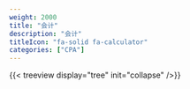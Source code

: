 ```yaml
---
weight: 2000
title: "会计"
description: "会计"
titleIcon: "fa-solid fa-calculator"
categories: ["CPA"]
---
```


{{< treeview display="tree" init="collapse" />}}

